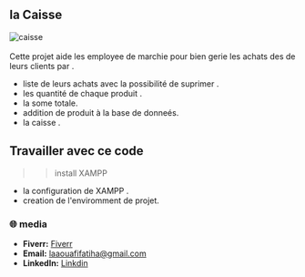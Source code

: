 ##  la Caisse
<img src="https://st3.depositphotos.com/10325516/15834/i/450/depositphotos_158349196-stock-photo-point-of-sale-system-for.jpg" alt="caisse"> <img/> <br><br>
Cette projet aide les employee de marchie pour bien gerie les achats des de leurs clients  par .
- liste de leurs achats avec la possibilité de suprimer .
- les quantité de chaque produit .
- la some totale.
- addition de produit à la base de donneés.
- la caisse .
## Travailler avec ce code  
>> install XAMPP
- la configuration de XAMPP .
- creation de l'enviromment de projet.

### 🌐 media
- **Fiverr:** <a href="https://fr.fiverr.com/fatiha_laa?up_rollout=true"> Fiverr</a>
- **Email:** <a href="laaouafifatiha@gmail.com"> laaouafifatiha@gmail.com </a>
- **LinkedIn:** <a href="https://www.linkedin.com/in/fatiha-laaouafi-4227252ba/"> Linkdin </a>

